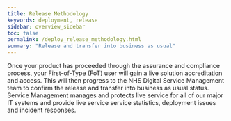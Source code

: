 ```yaml
---
title: Release Methodology
keywords: deployment, release
sidebar: overview_sidebar
toc: false
permalink: /deploy_release_methodology.html
summary: "Release and transfer into business as usual"
---
```


Once your product has proceeded through the assurance and compliance process, your First-of-Type (FoT) user will gain a live solution accreditation and access. This will then progress to the NHS Digital Service Management team to confirm the release and transfer into business as usual status. Service Management manages and protects live service for all of our major IT systems and provide live service service statistics, deployment issues and incident responses.
